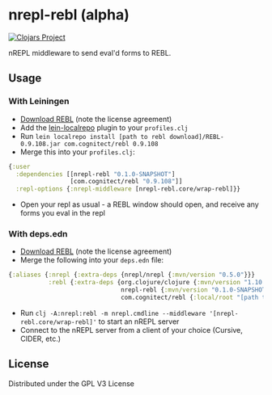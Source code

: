# nrepl-rebl (alpha)
[![Clojars Project](https://img.shields.io/clojars/v/nrepl-rebl.svg)](https://clojars.org/nrepl-rebl)

nREPL middleware to send eval'd forms to REBL.

## Usage

### With Leiningen

* [Download REBL](http://rebl.cognitect.com/download.html) (note the license agreement)
* Add the [lein-localrepo](https://github.com/kumarshantanu/lein-localrepo) plugin to your `profiles.clj`
* Run `lein localrepo install [path to rebl download]/REBL-0.9.108.jar com.cognitect/rebl 0.9.108`
* Merge this into your `profiles.clj`:
```clojure
{:user 
  :dependencies [[nrepl-rebl "0.1.0-SNAPSHOT"]
                 [com.cognitect/rebl "0.9.108"]]
  :repl-options {:nrepl-middleware [nrepl-rebl.core/wrap-rebl]}}

```
* Open your repl as usual - a REBL window should open, and receive any forms you eval in the repl

### With deps.edn

* [Download REBL](http://rebl.cognitect.com/download.html) (note the license agreement)
* Merge the following into your `deps.edn` file:
```clojure
{:aliases {:nrepl {:extra-deps {nrepl/nrepl {:mvn/version "0.5.0"}}}
           :rebl {:extra-deps {org.clojure/clojure {:mvn/version "1.10.0-RC4"}
                               nrepl-rebl {:mvn/version "0.1.0-SNAPSHOT"}
                               com.cognitect/rebl {:local/root "[path to REBL]/REBL-0.9.108.jar"}}}}}
```
* Run `clj -A:nrepl:rebl -m nrepl.cmdline --middleware '[nrepl-rebl.core/wrap-rebl]'` to start an nREPL server
* Connect to the nREPL server from a client of your choice (Cursive, CIDER, etc.)

## License

Distributed under the GPL V3 License
